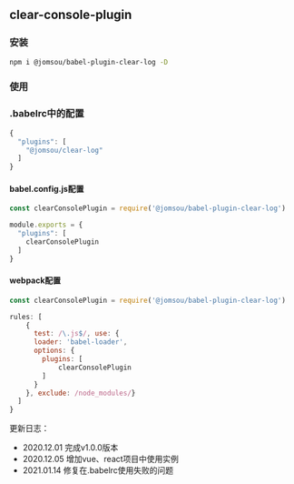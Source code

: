 ## clear-console-plugin

### 安装
```bash
npm i @jomsou/babel-plugin-clear-log -D
```

### 使用

### .babelrc中的配置
```js
{
  "plugins": [
    "@jomsou/clear-log"
  ]
}
```
#### babel.config.js配置
```js
const clearConsolePlugin = require('@jomsou/babel-plugin-clear-log')

module.exports = {
  "plugins": [
    clearConsolePlugin
  ]
}
```

#### webpack配置
```js
const clearConsolePlugin = require('@jomsou/babel-plugin-clear-log')

rules: [
    {
      test: /\.js$/, use: {
      loader: 'babel-loader',
      options: {
        plugins: [
            clearConsolePlugin
        ]
      }
    }, exclude: /node_modules/}
  ]
}
```


更新日志：

- 2020.12.01 完成v1.0.0版本
- 2020.12.05 增加vue、react项目中使用实例
- 2021.01.14 修复在.babelrc使用失败的问题
